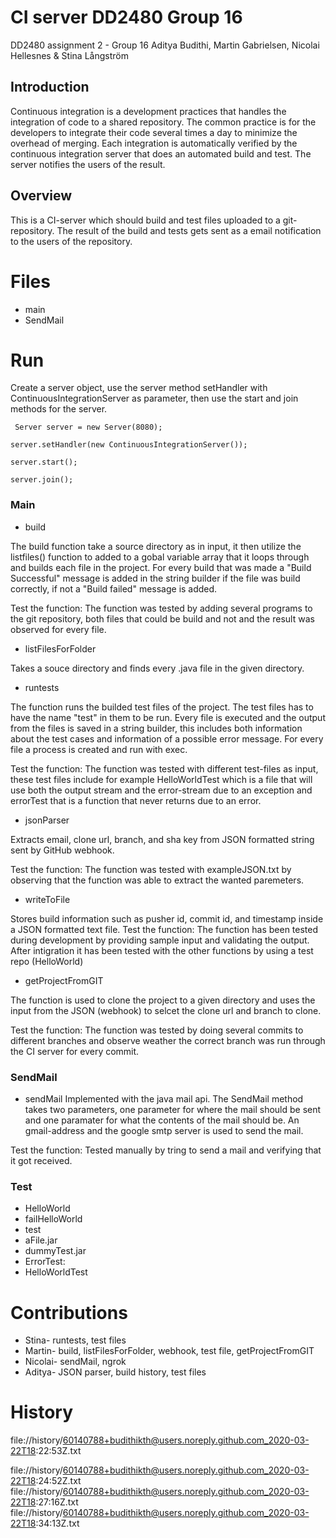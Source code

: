 # CI server DD2480 Group 16

DD2480 assignment 2 - Group 16 Aditya Budithi, Martin Gabrielsen, Nicolai Hellesnes & Stina Långström

## Introduction

Continuous integration is a development practices that handles the integration of code to a shared repository. The common practice is for the developers to integrate their code several times a day to minimize the overhead of merging. Each integration is automatically verified by the continuous integration server that does an automated build and test. The server notifies the users of the result.

## Overview

This is a CI-server which should build and test files uploaded to a git-repository. The result of the build and tests gets sent as a email notification to the users of the repository.

# Files

 - main
 - SendMail

# Run

Create a server object, use the server method setHandler with ContinuousIntegrationServer as parameter, then use the start and join methods for the server.

` Server server = new Server(8080);`

`server.setHandler(new ContinuousIntegrationServer());`

`server.start();`

`server.join(); `

### Main
- build

The build function take a source directory as in input, it then utilize the listfiles() function to added to a gobal variable array that it loops through and builds each file in the project. For every build that was made a "Build Successful" message is added in the string builder if the file was build correctly, if not a "Build failed" message is added.

Test the function: The function was tested by adding several programs to the git repository, both files that could be build and not and the result was observed for every file.
- listFilesForFolder

Takes a souce directory and finds every .java file in the given directory.
- runtests

The function runs the builded test files of the project. The test files has to have the name "test" in them to be run. Every file is executed and the output from the files is saved in a string builder, this includes both information about the test cases and information of a possible error message. For every file a process is created and run with exec.

Test the function: The function was tested with different test-files as input, these test files include for example HelloWorldTest which is a file that will use both the output stream and the error-stream due to an exception and errorTest that is a function that never returns due to an error.

- jsonParser

Extracts email, clone url, branch, and sha key from JSON formatted string sent by GitHub webhook.

Test the function: The function was tested with exampleJSON.txt by observing that the function was able to extract the wanted paremeters.

- writeToFile

Stores build information such as pusher id, commit id, and timestamp inside a JSON formatted text file.
Test the function: The function has been tested during development by providing sample input and validating the output.
After intigration it has been tested with the other functions by using a test repo (HelloWorld)

- getProjectFromGIT

The function is used to clone the project to a given directory and uses the input from the JSON (webhook) to selcet the clone url and branch to clone.

Test the function: The function was tested by doing several commits to different branches and observe weather the correct branch was run through the CI server for every commit.

### SendMail

- sendMail
Implemented with the java mail api. The SendMail method takes two parameters, one parameter for where the mail should be sent and one paramater for what the contents of the mail should be. An gmail-address and the google smtp server is used to send the mail.

Test the function: Tested manually by tring to send a mail and verifying that it got received.

### Test

- HelloWorld
- failHelloWorld
- test
- aFile.jar
- dummyTest.jar
- ErrorTest:
- HelloWorldTest

# Contributions

 - Stina- runtests, test files
 - Martin- build, listFilesForFolder, webhook, test file, getProjectFromGIT
 - Nicolai- sendMail, ngrok
 - Aditya- JSON parser, build history, test files

# History

file://history/60140788+budithikth@users.noreply.github.com_2020-03-22T18:22:53Z.txt

file://history/60140788+budithikth@users.noreply.github.com_2020-03-22T18:24:52Z.txt
file://history/60140788+budithikth@users.noreply.github.com_2020-03-22T18:27:16Z.txt
file://history/60140788+budithikth@users.noreply.github.com_2020-03-22T18:34:13Z.txt